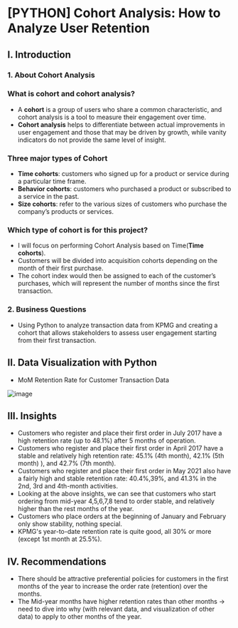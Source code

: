# [PYTHON] Cohort Analysis: How to Analyze User Retention
## I. Introduction
### 1. About Cohort Analysis
### What is cohort and cohort analysis? 
- A **cohort** is a group of users who share a common characteristic, and cohort analysis is a tool to measure their engagement over time.
- **Cohort analysis** helps to differentiate between actual improvements in user engagement and those that may be driven by growth, while vanity indicators do not provide the same level of insight.
### Three major types of Cohort
- **Time cohorts**: customers who signed up for a product or service during a particular time frame.
- **Behavior cohorts**: customers who purchased a product or subscribed to a service in the past.
- **Size cohorts**: refer to the various sizes of customers who purchase the company’s products or services.
### Which type of cohort is for this project?
- I will focus on performing Cohort Analysis based on Time(**Time cohorts**). 
- Customers will be divided into acquisition cohorts depending on the month of their first purchase. 
- The cohort index would then be assigned to each of the customer’s purchases, which will represent the number of months since the first transaction.
### 2. Business Questions
- Using Python to analyze transaction data from KPMG and creating a cohort that allows stakeholders to assess user engagement starting from their first transaction.
## II. Data Visualization with Python
- MoM Retention Rate for Customer Transaction Data

![image](https://user-images.githubusercontent.com/101726623/235667786-ca76e568-bb3e-4a8b-877a-ca051be85f0c.png)
## III. Insights
- Customers who register and place their first order in July 2017 have a high retention rate (up to 48.1%) after 5 months of operation.
- Customers who register and place their first order in April 2017 have a stable and relatively high retention rate: 45.1% (4th month), 42.1% (5th month) ), and 42.7% (7th month).
- Customers who register and place their first order in May 2021 also have a fairly high and stable retention rate: 40.4%,39%, and 41.3% in the 2nd, 3rd and 4th-month activities.
- Looking at the above insights, we can see that customers who start ordering from mid-year 4,5,6,7,8 tend to order stable, and relatively higher than the rest months of the year.
- Customers who place orders at the beginning of January and February only show stability, nothing special.
- KPMG's year-to-date retention rate is quite good, all 30% or more (except 1st month at 25.5%).
## IV. Recommendations
- There should be attractive preferential policies for customers in the first months of the year to increase the order rate (retention) over the months.
- The Mid-year months have higher retention rates than other months -> need to dive into why (with relevant data, and visualization of other data) to apply to other months of the year.
